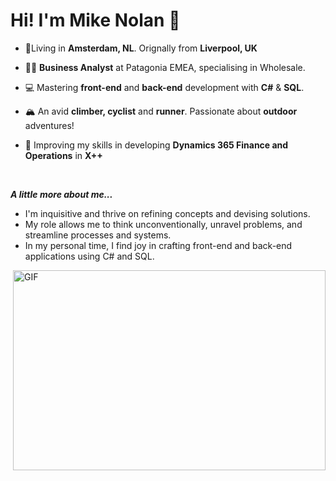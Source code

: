 <h1>Hi! I'm Mike Nolan 👋</h1>

- 📍Living in **Amsterdam, NL**. Orignally from **Liverpool, UK**
  
- 👨‍💻 **Business Analyst** at Patagonia EMEA, specialising in Wholesale.
  
- 💻 Mastering **front-end** and **back-end** development with **C#** & **SQL**.
  
- 🏔 An avid **climber, cyclist** and **runner**. Passionate about **outdoor** adventures!
  
- 🌱 Improving my skills in developing **Dynamics 365 Finance and Operations** in **X++**
<br />

***A little more about me...***
<br />
- I'm inquisitive and thrive on refining concepts and devising solutions.
- My role allows me to think unconventionally, unravel problems, and streamline processes and systems.
- In my personal time, I find joy in crafting front-end and back-end applications using C# and SQL.
<img align="right" alt="GIF" src="https://github.com/abhisheknaiidu/abhisheknaiidu/blob/master/code.gif?raw=true" width="500" height="320" />
